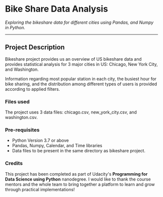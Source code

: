# Bike Share Data Analysis

*Exploring the bikeshare data for different cities using Pandas, and Numpy in Python.*

---
## Project Description
 Bikeshare project provides us an overview of US bikeshare data and provides statistical analysis for 3 major cities in US: Chicago, New York City, and Washington. 

 Information regarding most popular station in each city, the busiest hour for bike sharing, and the distribution among different types of users is provided according to applied filters.

### Files used
The project uses 3 data files: chicago.csv, new_york_city.csv, and washington.csv.

### Pre-requisites
* Python Version 3.7 or above
* Pandas, Numpy, Calendar, and Time libraries
* Data files to be present in the same directory as bikeshare project. 
### Credits
This project has been completed as part of Udacity's **Programming for Data Science using Python** nanodegree. I would like to thank the course mentors and the whole team to bring together a platform to learn and grow through practical implementations!

